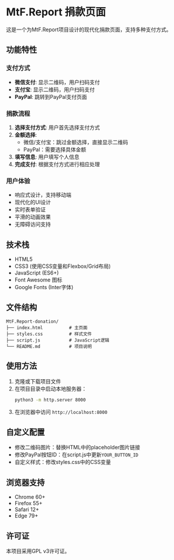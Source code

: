 # MtF.Report 捐款页面

这是一个为MtF.Report项目设计的现代化捐款页面，支持多种支付方式。

## 功能特性

### 支付方式
- **微信支付**: 显示二维码，用户扫码支付
- **支付宝**: 显示二维码，用户扫码支付  
- **PayPal**: 跳转到PayPal支付页面

### 捐款流程
1. **选择支付方式**: 用户首先选择支付方式
2. **金额选择**: 
   - 微信/支付宝：跳过金额选择，直接显示二维码
   - PayPal：需要选择具体金额
3. **填写信息**: 用户填写个人信息
4. **完成支付**: 根据支付方式进行相应处理

### 用户体验
- 响应式设计，支持移动端
- 现代化的UI设计
- 实时表单验证
- 平滑的动画效果
- 无障碍访问支持

## 技术栈
- HTML5
- CSS3 (使用CSS变量和Flexbox/Grid布局)
- JavaScript (ES6+)
- Font Awesome 图标
- Google Fonts (Inter字体)

## 文件结构
```
MtF.Report-donation/
├── index.html          # 主页面
├── styles.css          # 样式文件
├── script.js           # JavaScript逻辑
└── README.md           # 项目说明
```

## 使用方法
1. 克隆或下载项目文件
2. 在项目目录中启动本地服务器：
   ```bash
   python3 -m http.server 8000
   ```
3. 在浏览器中访问 `http://localhost:8000`

## 自定义配置
- 修改二维码图片：替换HTML中的placeholder图片链接
- 修改PayPal按钮ID：在script.js中更新`YOUR_BUTTON_ID`
- 自定义样式：修改styles.css中的CSS变量

## 浏览器支持
- Chrome 60+
- Firefox 55+
- Safari 12+
- Edge 79+

## 许可证
本项目采用GPL v3许可证。 
